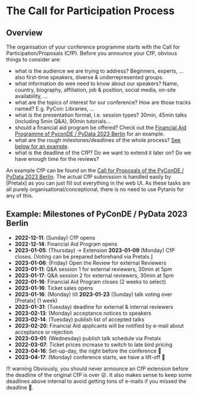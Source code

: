 # The Call for Participation Process

## Overview

The organisation of your conference programme starts with the Call for Participation/Proposals (CfP).
Before you announce your CfP, obvious things to consider are:

* what is the audience we are trying to address? Beginners, experts, ... also first-time speakers, diverse & underrepresented groups.
* what information do wee need to know about our speakers? Name, country, biography, affiliation, job & position, social media, on-site availability, ...
* what are the topics of interest for our conference? How are those tracks named? E.g. PyCon: Libraries, ...
* what is the presentation format, i.e. session types? 30min, 45min talks (including 5min Q&A), 90min tutorials...
* should a financial aid program be offered? Check out the [Financial Aid Programme of PyconDE / PyData 2023 Berlin](https://2023.pycon.de/financial-aid/) for an example.
* what are the rough milestones/deadlines of the whole process? [See below for an example](#example-milestones-of-pyconde-pydata-2023-berlin).
* what is the deadline of the CfP? Do we want to extend it later on? Do we have enough time for the reviews?

An example CfP can be found on the [Call for Proposals of the PyConDE / PyData 2023 Berlin](https://2023.pycon.de/blog/call-for-proposals/).
The actual CfP submission is handled easily by [Pretalx] as you can just fill out everything in the web UI.
As these tasks are all purely organisational/conceptional, there is no need to use Pytanis for any of this.

## Example: Milestones of PyConDE / PyData 2023 Berlin

* **2022-12-11**: (Sunday) CfP opens
* **2022-12-14**: Financial Aid Program opens
* **2023-01-05**: (Thursday) -> Extension **2023-01-09** (Monday) CfP closes. \[Voting can be prepared beforehand via Pretalx.\]
* **2023-01-06**: (Friday) Open the Review for external Reviewers
* **2023-01-11**: Q&A session 1 for external reviewers, 30min at 5pm
* **2023-01-17**: Q&A session 2 for external reviewers, 30min at 5pm
* **2022-01-16**: Financial Aid Program closes (2 weeks to select)
* **2023-01-16**: Ticket sales opens
* **2023-01-16**: (Monday) till **2023-01-23** (Sunday) talk voting over [Pretalx] (1 week)
* **2023-01-31**: (Tuesday) deadline for external & internal reviewers
* **2023-02-13**: (Monday) acceptance notices to speakers
* **2023-02-14**: (Tuesday) publish list of accepted talks
* **2023-02-20**: Financial Aid applicants will be notified by e-mail about acceptance or rejection
* **2023-03-01**: (Wednesday) publish talk schedule via Pretalx
* **2022-03-07**: Ticket prices increase to switch to late bird pricing
* **2023-04-16**: Set-up-day, the night before the conference 🎉
* **2023-04-17**: (Monday) conference starts, we have a lift-off 🚀

!!! warning
    Obviously, you should never announce an CfP extension before the deadline of the original CfP is over 😜. It also
    makes sense to keep some deadlines above internal to avoid getting tons of e-mails if you missed the deadline 🙈.

